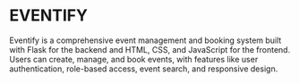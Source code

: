 # EVENTIFY
Eventify is a comprehensive event management and booking system built with Flask for the backend and HTML, CSS, and JavaScript for the frontend. Users can create, manage, and book events, with features like user authentication, role-based access, event search, and responsive design.
